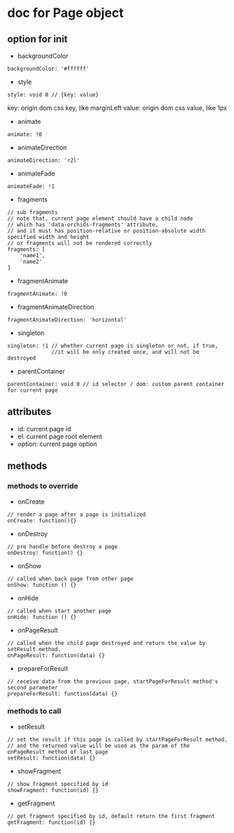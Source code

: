 # doc for Page object

## option for init

* backgroundColor

```
backgroundColor: '#ffffff'
```

* style

```
style: void 0 // {key: value}
```

key: origin dom css key, like marginLeft
value: origin dom css value, like 1px

* animate

```
animate: !0
```

* animateDirection

```
animateDirection: 'r2l'
```

* animateFade

```
animateFade: !1
```

* fragments

```
// sub fragments
// note that, current page element should have a child node
// which has 'data-orchids-fragments' attribute,
// and it must has position-relative or position-absolute width specified width and height
// or fragments will not be rendered correctly
fragments: [
    'name1',
    'name2'
]
```

* fragmentAnimate

```
fragmentAnimate: !0
```

* fragmentAnimateDirection

```
fragmentAnimateDirection: 'horizontal'
```

* singleton

```
singleton: !1 // whether current page is singleton or not, if true,
              //it will be only created once, and will not be destroyed
```

* parentContainer

```
parentContainer: void 0 // id selector / dom: custom parent container for current page
```

## attributes

* id: current page id
* el: current page root element
* option: current page option

## methods

### methods to override

* onCreate

```
// render a page after a page is initialized
onCreate: function(){}
```

* onDestroy

```
// pre handle before destroy a page
onDestroy: function() {}
```

* onShow

```
// called when back page from other page
onShow: function () {}
```

* onHide

```
// called when start another page
onHide: function () {}
```

* onPageResult

```
// called when the child page destroyed and return the value by setResult method.
onPageResult: function(data) {}
```

* prepareForResult

```
// receive data from the previous page, startPageForResult method's second parameter
prepareForResult: function(data) {}
```

### methods to call

* setResult

```
// set the result if this page is called by startPageForResult method,
// and the returned value will be used as the param of the onPageResult method of last page
setResult: function(data) {}
```

* showFragment

```
// show fragment specified by id
showFragment: function(id) {}
```

* getFragment

```
// get fragment specified by id, default return the first fragment
getFragment: function(id) {}
```